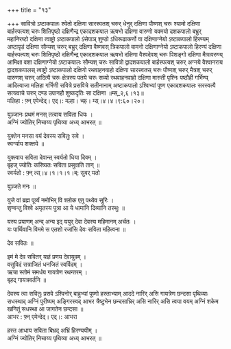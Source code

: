 +++
title = "१३"

+++
सावित्रो ऽष्टाकपालः श्येतो दक्षिणा सारस्वतश् चरुर् धेनुर् दक्षिणा पौष्णश् चरुः श्यामो दक्षिणा बार्हस्पत्यश् चरुः शितिपृष्ठो दक्षिणैन्द्र एकादशकपाल ऋषभो दक्षिणा वारुणो यवमयो दशकपालो बभ्रुर् महानिरष्टो दक्षिणा त्वाष्ट्रो ऽष्टाकपालो ऽंसेपाञ् शुण्ठो ऽधिरूढाकर्णो वा दक्षिणाग्नेयो ऽष्टाकपालो हिरण्यम् अष्टापृडं दक्षिणा सौम्यश् चरुर् बभ्रुर् दक्षिणा वैष्णवस् त्रिकपालो वामनो दक्षिणाग्नेयो ऽष्टाकपालो हिरण्यं दक्षिणा बार्हस्पत्यश् चरुः शितिपृष्ठो दक्षिणैन्द्र एकादशकपाल ऋषभो दक्षिणा वैश्वदेवश् चरुः पिशङ्गो दक्षिणा मैत्रावरुण्य् आमिक्षा वशा दक्षिणाग्नेयो ऽष्टाकपालः सौम्यश् चरुः सावित्रो द्वादशकपालो बार्हस्पत्यश् चरुर् अग्नये वैश्वानराय द्वादशकपालस् त्वाष्ट्रो ऽष्टाकपालो दक्षिणो रथवाहनवाहो दक्षिणा सारस्वतस् चरुः पौष्णश् चरुर् मैत्रश् चरुर् वारुणश् चरुर् अदित्यै चरुः क्षेत्रस्य पतये चरुः सव्यो रथवाहनवाहो दक्षिणा मारुती पृश्निः पष्ठौही गर्भिण्य् आदित्याजा मलिहा गर्भिणी सवित्रे प्रसवित्रे सतीनानाम् अष्टाकपालो ऽश्विभ्यां पूष्ण एकादशकपालः सरस्वत्यै सत्यवाचे चरुर् दण्ड उपानहौ शुष्कदृतिः सा दक्षिणा ॥म्स्_२,६।१३॥  
मलिहा : फ़्न् एमेन्देद्। एद्।: मल्हा। च्फ़्। म्स्।४।४।९:६०।२०।  
    
युञ्जानः प्रथमं मनस् तत्वाय सविता धियः ।  
अग्निं ज्योतिर् निचाय्य पृथिव्या अध्य् आभरत् ॥  
    
युक्तेन मनसा वयं देवस्य सवितुः सवे ।  
स्वर्ग्याय शक्तये ॥  
    
युक्त्वाय सविता देवान्त् स्वर्यतो धिया दिवम् ।  
बृहज् ज्योतिः करिष्यतः सविता प्रसुवाति तान् ॥  
स्वर्यतो : फ़्न् त्स्।४।१।१।१।ब्: सुवर् यतो  
    
  
युञ्जते मनः ॥  
    
युजे वां ब्रह्म पूर्व्यं नमोभिर् वि श्लोक एतु पथ्येव सूरिः ।  
शृण्वन्तु विश्वे अमृतस्य पुत्रा आ ये धामानि दिव्यानि तस्थुः ॥  
    
यस्य प्रयाणम् अन्व् अन्य इद् ययुर् देवा देवस्य महिमानम् अर्चतः ।  
यः पार्थिवानि विममे स एतशो रजांसि देवः सविता महित्वना ॥  
    
देव सवितः ॥  
    
इमं मे देव सवितर् यज्ञं प्रणय देवायुवम् ।  
वसुविदं सत्राजितं धनजितं स्वर्विदम् ।  
ऋचा स्तोमं समर्धय गायत्रेण रथन्तरम् ।  
बृहद् गायत्रवर्तनि ॥  
    
देवस्य त्वा सवितुः प्रसवे ऽश्विनोर् बाहुभ्यां पूष्णो हस्ताभ्याम् आददे नारिर् असि गायत्रेण छन्दसा पृथिव्याः सधस्थाद् अग्निं पुरीष्यम् अङ्गिरस्वद् आभर त्रैष्टुभेन छन्दसाभ्रिर् असि नारिर् असि त्वया वयम् अग्निं शकेम खनितुं सधस्था आ जागतेन छन्दसा ॥  
आभर : फ़्न् एमेन्देद्। एद्।: आभरा  
    
हस्त आधाय सविता बिभ्रद् अभ्रिं हिरण्ययीम् ।  
अग्निं ज्योतिर् निचाय्य पृथिव्या अध्य् आभरत् ॥  
    